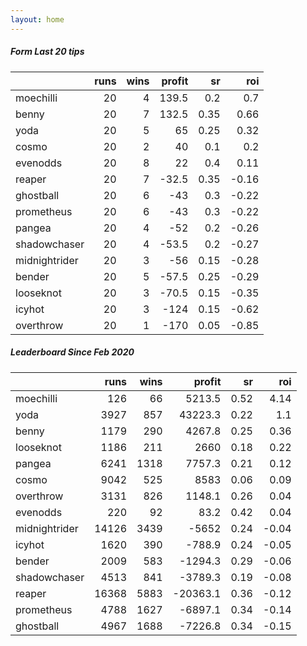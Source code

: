 ```yaml
---   
layout: home   
---   
```



##### Form Last 20 tips   

|               |   runs |   wins |   profit |   sr |   roi |
|:--------------|-------:|-------:|---------:|-----:|------:|
| moechilli     |     20 |      4 |    139.5 | 0.2  |  0.7  |
| benny         |     20 |      7 |    132.5 | 0.35 |  0.66 |
| yoda          |     20 |      5 |     65   | 0.25 |  0.32 |
| cosmo         |     20 |      2 |     40   | 0.1  |  0.2  |
| evenodds      |     20 |      8 |     22   | 0.4  |  0.11 |
| reaper        |     20 |      7 |    -32.5 | 0.35 | -0.16 |
| ghostball     |     20 |      6 |    -43   | 0.3  | -0.22 |
| prometheus    |     20 |      6 |    -43   | 0.3  | -0.22 |
| pangea        |     20 |      4 |    -52   | 0.2  | -0.26 |
| shadowchaser  |     20 |      4 |    -53.5 | 0.2  | -0.27 |
| midnightrider |     20 |      3 |    -56   | 0.15 | -0.28 |
| bender        |     20 |      5 |    -57.5 | 0.25 | -0.29 |
| looseknot     |     20 |      3 |    -70.5 | 0.15 | -0.35 |
| icyhot        |     20 |      3 |   -124   | 0.15 | -0.62 |
| overthrow     |     20 |      1 |   -170   | 0.05 | -0.85 |

##### Leaderboard Since Feb 2020   

|               |   runs |   wins |   profit |   sr |   roi |
|:--------------|-------:|-------:|---------:|-----:|------:|
| moechilli     |    126 |     66 |   5213.5 | 0.52 |  4.14 |
| yoda          |   3927 |    857 |  43223.3 | 0.22 |  1.1  |
| benny         |   1179 |    290 |   4267.8 | 0.25 |  0.36 |
| looseknot     |   1186 |    211 |   2660   | 0.18 |  0.22 |
| pangea        |   6241 |   1318 |   7757.3 | 0.21 |  0.12 |
| cosmo         |   9042 |    525 |   8583   | 0.06 |  0.09 |
| overthrow     |   3131 |    826 |   1148.1 | 0.26 |  0.04 |
| evenodds      |    220 |     92 |     83.2 | 0.42 |  0.04 |
| midnightrider |  14126 |   3439 |  -5652   | 0.24 | -0.04 |
| icyhot        |   1620 |    390 |   -788.9 | 0.24 | -0.05 |
| bender        |   2009 |    583 |  -1294.3 | 0.29 | -0.06 |
| shadowchaser  |   4513 |    841 |  -3789.3 | 0.19 | -0.08 |
| reaper        |  16368 |   5883 | -20363.1 | 0.36 | -0.12 |
| prometheus    |   4788 |   1627 |  -6897.1 | 0.34 | -0.14 |
| ghostball     |   4967 |   1688 |  -7226.8 | 0.34 | -0.15 |